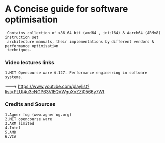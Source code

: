 # A Concise guide for software optimisation 

```
 Contains collection of x86_64 bit (amd64 , intel64) & Aarch64 (ARMv8) instruction set     
 architecture manuals, their implementations by different vendors & performance optimisation 
 techniques.  
```
### Video lectures links.
```
1.MIT Opencourse ware 6.127. Performance engineering in software systems.
```   
---> https://www.youtube.com/playlist?list=PLUl4u3cNGP63VIBQVWguXxZZi0566y7Wf

### Credits and Sources
```
1.Agner fog (www.agnerfog.org) 
2.MIT opencourse ware
3.ARM limited
4.Intel
5.AMD
6.VIA
```

